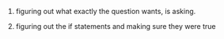 1. figuring out what exactly the question wants, is asking.

2. figuring out the if statements and making sure they were true
